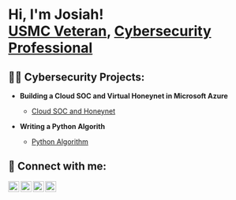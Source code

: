 <h1>Hi, I'm Josiah! <br/><a href="https://github.com/Josiah-Myers">USMC Veteran</a>, <a href="https://www.linkedin.com/in/josiah-myers/">Cybersecurity Professional</a></h1>

<h2>👨‍💻 Cybersecurity Projects:</h2>

- <b>Building a Cloud SOC and Virtual Honeynet in Microsoft Azure</b>
  - [Cloud SOC and Honeynet](https://github.com/Josiah-Myers/Cloud-SOC)
 
- <b>Writing a Python Algorith</b>
  - [Python Algorithm](file:///C:/Users/Josia/OneDrive/Desktop/Python%20Project/Algorithm%20for%20file%20updates%20in%20Python.pdf)

<h2> 🤳 Connect with me:</h2>

[<img align="left" alt="JosiahMyers | YouTube" width="22px" src="https://cdn.jsdelivr.net/npm/simple-icons@v3/icons/youtube.svg" />][youtube]
[<img align="left" alt="JosiahMyers | Twitter" width="22px" src="https://cdn.jsdelivr.net/npm/simple-icons@v3/icons/twitter.svg" />][twitter]
[<img align="left" alt="JosiahMyers | LinkedIn" width="22px" src="https://cdn.jsdelivr.net/npm/simple-icons@v3/icons/linkedin.svg" />][linkedin]
[<img align="left" alt="JosiahMyers | Instagram" width="22px" src="https://cdn.jsdelivr.net/npm/simple-icons@v3/icons/instagram.svg" />][instagram]

[twitter]: https://twitter.com/MyersCyber
[youtube]: https://www.youtube.com/@JosiahMyers
[instagram]: https://www.instagram.com/MyersCyber
[linkedin]: https://linkedin.com/in/josiah-myers

<!--
**joshmadakor1/joshmadakor1** is a ✨ _special_ ✨ repository because its `README.md` (this file) appears on your GitHub profile.

Here are some ideas to get you started:

- 🔭 I’m currently working on ...
- 🌱 I’m currently learning ...
- 👯 I’m looking to collaborate on ...
- 🤔 I’m looking for help with ...
- 💬 Ask me about ...
- 📫 How to reach me: ...
- 😄 Pronouns: ...
- ⚡ Fun fact: ...
-->
